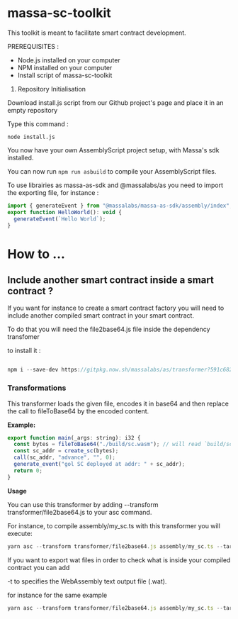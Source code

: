 # massa-sc-toolkit

This toolkit is meant to facilitate smart contract development.

PREREQUISITES :

- Node.js installed on your computer
- NPM installed on your computer
- Install script of massa-sc-toolkit

1. Repository Initialisation

Download install.js script from our Github project's page and place it in an empty repository

Type this command :

`node install.js`

You now have your own AssemblyScript project setup, with Massa's sdk installed.

You can now run `npm run asbuild` to compile your AssemblyScript files.

To use librairies as massa-as-sdk and @massalabs/as you need to import the exporting file, for instance :

```jsx
import { generateEvent } from "@massalabs/massa-as-sdk/assembly/index";
export function HelloWorld(): void {
  generateEvent(`Hello World`);
}
```

# How to …

## Include another smart contract inside a smart contract ?

If you want for instance to create a smart contract factory you will need to include another compiled smart contract in your smart contract.

To do that you will need the file2base64.js file inside the dependency transfomer

to install it :

```jsx

npm i --save-dev https://gitpkg.now.sh/massalabs/as/transformer?591c682ad20b1e6ad82490d705397fe4163365e7
```

### Transformations

This transformer loads the given file, encodes it in base64 and then replace the call to fileToBase64 by the encoded content.

**Example:**

```jsx
export function main(_args: string): i32 {
  const bytes = fileToBase64("./build/sc.wasm"); // will read `build/sc.wasm`, will encode it in base64 and then put the result in a string used to initialize `bytes`.
  const sc_addr = create_sc(bytes);
  call(sc_addr, "advance", "", 0);
  generate_event("gol SC deployed at addr: " + sc_addr);
  return 0;
}
```

**Usage**

You can use this transformer by adding --transform transformer/file2base64.js to your asc command.

For instance, to compile assembly/my_sc.ts with this transformer you will execute:

```jsx
yarn asc --transform transformer/file2base64.js assembly/my_sc.ts --target release --exportRuntime -o build/my_sc.wasm
```

If you want to export wat files in order to check what is inside your compiled contract you can add

-t to specifies the WebAssembly text output file (.wat).

for instance for the same example

```jsx
yarn asc --transform transformer/file2base64.js assembly/my_sc.ts --target release --exportRuntime -o build/my_sc.wasm -t build/my_sc.wat
```

###
